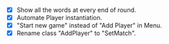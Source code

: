 -[x] Show all the words at every end of round.
-[x] Automate Player instantiation.
-[x] "Start new game" instead of "Add Player" in Menu. 
-[x] Rename class "AddPlayer" to "SetMatch". 